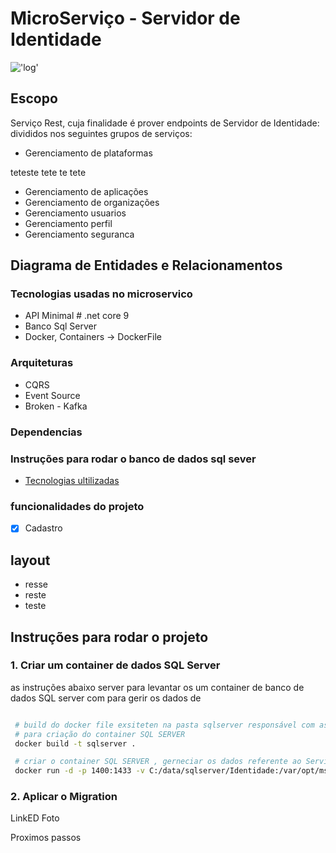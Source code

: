 # MicroServiço - Servidor de Identidade

!['log'](https://encrypted-tbn0.gstatic.com/images?q=tbn:ANd9GcQiPP0R_WzjKlBQK6VqAlub2zWNIH0FGp3vc2vE7nf5Qs1a8AydETXaszk9Uh0dN-RaaJs&usqp=CAU)

## Escopo 

Serviço Rest, cuja finalidade é prover endpoints de Servidor de Identidade: divididos nos seguintes grupos de serviços:


+ Gerenciamento de plataformas    

<p>  teteste
tete te tete  </p>    

+ Gerenciamento de aplicações
+ Gerenciamento de organizações
+ Gerenciamento usuarios
+ Gerenciamento perfil
+ Gerenciamento seguranca


## Diagrama de Entidades e Relacionamentos 


### Tecnologias usadas no microservico

+ API Minimal # .net core 9
+ Banco Sql Server
+ Docker, Containers -> DockerFile



### Arquiteturas

+ CQRS
+ Event Source
+ Broken - Kafka

### Dependencias 




### Instruções para rodar o banco de dados sql sever 

- <a href="#-tec">Tecnologias ultilizadas<a/>

### funcionalidades do projeto

- [x] Cadastro

## layout

+ resse
+ reste
+ teste



## Instruções para rodar o projeto 

### 1. Criar um container  de dados SQL Server


as instruções abaixo server para levantar os um container de banco de dados SQL server com para gerir os dados de 
```bash

 # build do docker file exsiteten na pasta sqlserver responsável com as configurações 
 # para criação do container SQL SERVER
 docker build -t sqlserver .

 # criar o container SQL SERVER , gerneciar os dados referente ao Servidor de Identidade exporto a porta 1400
 docker run -d -p 1400:1433 -v C:/data/sqlserver/Identidade:/var/opt/mssql/data --name sqlserver-ID sqlserver

```


 ### 2. Aplicar o Migration 


 LinkED
 Foto

 Proximos passos
